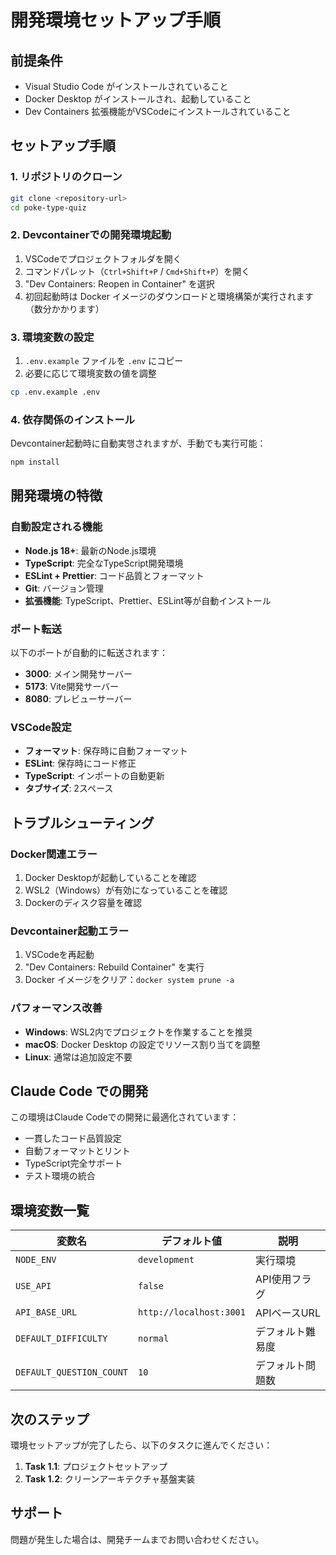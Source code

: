 # 開発環境セットアップ手順

## 前提条件

- Visual Studio Code がインストールされていること
- Docker Desktop がインストールされ、起動していること
- Dev Containers 拡張機能がVSCodeにインストールされていること

## セットアップ手順

### 1. リポジトリのクローン

```bash
git clone <repository-url>
cd poke-type-quiz
```

### 2. Devcontainerでの開発環境起動

1. VSCodeでプロジェクトフォルダを開く
2. コマンドパレット（`Ctrl+Shift+P` / `Cmd+Shift+P`）を開く
3. "Dev Containers: Reopen in Container" を選択
4. 初回起動時は Docker イメージのダウンロードと環境構築が実行されます（数分かかります）

### 3. 環境変数の設定

1. `.env.example` ファイルを `.env` にコピー
2. 必要に応じて環境変数の値を調整

```bash
cp .env.example .env
```

### 4. 依存関係のインストール

Devcontainer起動時に自動実행されますが、手動でも実行可能：

```bash
npm install
```

## 開発環境の特徴

### 自動設定される機能

- **Node.js 18+**: 最新のNode.js環境
- **TypeScript**: 完全なTypeScript開発環境
- **ESLint + Prettier**: コード品質とフォーマット
- **Git**: バージョン管理
- **拡張機能**: TypeScript、Prettier、ESLint等が自動インストール

### ポート転送

以下のポートが自動的に転送されます：

- **3000**: メイン開発サーバー
- **5173**: Vite開発サーバー
- **8080**: プレビューサーバー

### VSCode設定

- **フォーマット**: 保存時に自動フォーマット
- **ESLint**: 保存時にコード修正
- **TypeScript**: インポートの自動更新
- **タブサイズ**: 2スペース

## トラブルシューティング

### Docker関連エラー

1. Docker Desktopが起動していることを確認
2. WSL2（Windows）が有効になっていることを確認
3. Dockerのディスク容量を確認

### Devcontainer起動エラー

1. VSCodeを再起動
2. "Dev Containers: Rebuild Container" を実行
3. Docker イメージをクリア：`docker system prune -a`

### パフォーマンス改善

- **Windows**: WSL2内でプロジェクトを作業することを推奨
- **macOS**: Docker Desktop の設定でリソース割り当てを調整
- **Linux**: 通常は追加設定不要

## Claude Code での開発

この環境はClaude Codeでの開発に最適化されています：

- 一貫したコード品質設定
- 自動フォーマットとリント
- TypeScript完全サポート
- テスト環境の統合

## 環境変数一覧

| 変数名 | デフォルト値 | 説明 |
|--------|-------------|------|
| `NODE_ENV` | `development` | 実行環境 |
| `USE_API` | `false` | API使用フラグ |
| `API_BASE_URL` | `http://localhost:3001` | APIベースURL |
| `DEFAULT_DIFFICULTY` | `normal` | デフォルト難易度 |
| `DEFAULT_QUESTION_COUNT` | `10` | デフォルト問題数 |

## 次のステップ

環境セットアップが完了したら、以下のタスクに進んでください：

1. **Task 1.1**: プロジェクトセットアップ
2. **Task 1.2**: クリーンアーキテクチャ基盤実装

## サポート

問題が発生した場合は、開発チームまでお問い合わせください。